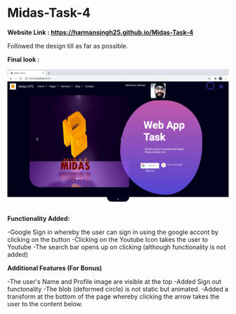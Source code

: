 # Midas-Task-4

**Website Link : https://harmansingh25.github.io/Midas-Task-4**

Followed the design till as far as possible.

**Final look :**

  ![alt text](https://github.com/harmansingh25/Midas-Task-4/blob/main/final1.png?raw=true)


**Functionality Added:**

  -Google Sign in whereby the user can sign in using the google accont by clicking on the button
  -Clicking on the Youtube Icon takes the user to Youtube
  -The search bar opens up on clicking (although functionality is not added)

**Additional Features (For Bonus)**

  -The user's Name and Profile image are visible at the top
  -Added Sign out functonality
  -The blob (deformed circle) is not static but animated.
  -Added a transform at the bottom of the page whereby clicking the arrow takes the user to the content below.
  
